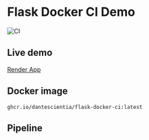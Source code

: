# Flask Docker CI Demo

![CI](https://github.com/dantescientia/flask-docker-ci/actions/workflows/ci.yml/badge.svg)

## Live demo
 [Render App](https://твоя-ссылка-на-render.onrender.com)

## Docker image
`ghcr.io/dantescientia/flask-docker-ci:latest`

## Pipeline

